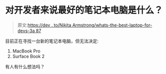 # 对开发者来说最好的笔记本电脑是什么？

> 原文:[https://dev . to/Nikita Armstrong/whats-the-best-laptop-for-devs-3a 87](https://dev.to/nikitaarmstrong/whats-the-best-laptop-for-devs-3a87)

目前正在寻找一台新的笔记本电脑，但无法决定:

1) MacBook Pro
2) Surface Book 2

有人有什么想法吗？